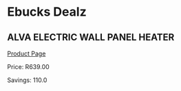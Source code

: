 
# Ebucks Dealz
## ALVA ELECTRIC WALL PANEL HEATER
[Product Page](https://www.ebucks.com/web/shop/productSelected.do?prodId=1143372076&catId=704982758)

Price: R639.00

Savings: 110.0


	